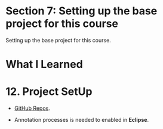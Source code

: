 # Section 7: Setting up the base project for this course 

Setting up the base project for this course.

# What I Learned

# 12. Project SetUp

- [GitHub Repos](https://github.com/dilipsundarraj1/reactive-spring-webflux).


- Annotation processes is needed to enabled in **Eclipse**.